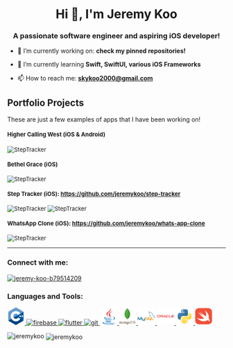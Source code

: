 <h1 align="center">Hi 👋, I'm Jeremy Koo</h1>
<h3 align="center">A passionate software engineer and aspiring iOS developer!</h3>

- 🔭 I’m currently working on: **check my pinned repositories!**

- 🌱 I’m currently learning **Swift, SwiftUI, various iOS Frameworks**

- 📫 How to reach me: **skykoo2000@gmail.com**

<h2 align="left">Portfolio Projects</h2>
These are just a few examples of apps that I have been working on!
<font size = "2">

#### Higher Calling West (iOS & Android)
<img alt="StepTracker" src="https://media1.giphy.com/media/v1.Y2lkPTc5MGI3NjExeHJ1bGc2a3BjM2g0azZxYXJzMGl4bGJvbGVuYWpxMnNoOXN4anFxMCZlcD12MV9pbnRlcm5hbF9naWZfYnlfaWQmY3Q9Zw/BfbUe877N4xsUhpcPc/giphy.webp">

#### Bethel Grace (iOS)
<img alt="StepTracker" src="https://media1.giphy.com/media/v1.Y2lkPTc5MGI3NjExeHJ1bGc2a3BjM2g0azZxYXJzMGl4bGJvbGVuYWpxMnNoOXN4anFxMCZlcD12MV9pbnRlcm5hbF9naWZfYnlfaWQmY3Q9Zw/BfbUe877N4xsUhpcPc/giphy.webp">

#### Step Tracker (iOS): https://github.com/jeremykoo/step-tracker
<img alt="StepTracker" src="https://media1.giphy.com/media/v1.Y2lkPTc5MGI3NjExeHJ1bGc2a3BjM2g0azZxYXJzMGl4bGJvbGVuYWpxMnNoOXN4anFxMCZlcD12MV9pbnRlcm5hbF9naWZfYnlfaWQmY3Q9Zw/BfbUe877N4xsUhpcPc/giphy.webp"> <img alt="StepTracker" src="https://media1.giphy.com/media/v1.Y2lkPTc5MGI3NjExeHJ1bGc2a3BjM2g0azZxYXJzMGl4bGJvbGVuYWpxMnNoOXN4anFxMCZlcD12MV9pbnRlcm5hbF9naWZfYnlfaWQmY3Q9Zw/BfbUe877N4xsUhpcPc/giphy.webp">

#### WhatsApp Clone (iOS): https://github.com/jeremykoo/whats-app-clone
<img alt="StepTracker" src="https://media1.giphy.com/media/v1.Y2lkPTc5MGI3NjExeHJ1bGc2a3BjM2g0azZxYXJzMGl4bGJvbGVuYWpxMnNoOXN4anFxMCZlcD12MV9pbnRlcm5hbF9naWZfYnlfaWQmY3Q9Zw/BfbUe877N4xsUhpcPc/giphy.webp">
</font>

---

<h3 align="left">Connect with me:</h3>
<p align="left">
<a href="https://linkedin.com/in/jeremy-koo-b79514209" target="blank"><img align="center" src="https://raw.githubusercontent.com/rahuldkjain/github-profile-readme-generator/master/src/images/icons/Social/linked-in-alt.svg" alt="jeremy-koo-b79514209" height="30" width="40" /></a>
</p>

<h3 align="left">Languages and Tools:</h3>
<p align="left"> <a href="https://www.w3schools.com/cpp/" target="_blank" rel="noreferrer"> <img src="https://raw.githubusercontent.com/devicons/devicon/master/icons/cplusplus/cplusplus-original.svg" alt="cplusplus" width="40" height="40"/> </a> <a href="https://firebase.google.com/" target="_blank" rel="noreferrer"> <img src="https://www.vectorlogo.zone/logos/firebase/firebase-icon.svg" alt="firebase" width="40" height="40"/> </a> <a href="https://flutter.dev" target="_blank" rel="noreferrer"> <img src="https://www.vectorlogo.zone/logos/flutterio/flutterio-icon.svg" alt="flutter" width="40" height="40"/> </a> <a href="https://git-scm.com/" target="_blank" rel="noreferrer"> <img src="https://www.vectorlogo.zone/logos/git-scm/git-scm-icon.svg" alt="git" width="40" height="40"/> </a> <a href="https://www.java.com" target="_blank" rel="noreferrer"> <img src="https://raw.githubusercontent.com/devicons/devicon/master/icons/java/java-original.svg" alt="java" width="40" height="40"/> </a> <a href="https://www.mongodb.com/" target="_blank" rel="noreferrer"> <img src="https://raw.githubusercontent.com/devicons/devicon/master/icons/mongodb/mongodb-original-wordmark.svg" alt="mongodb" width="40" height="40"/> </a> <a href="https://www.mysql.com/" target="_blank" rel="noreferrer"> <img src="https://raw.githubusercontent.com/devicons/devicon/master/icons/mysql/mysql-original-wordmark.svg" alt="mysql" width="40" height="40"/> </a> <a href="https://www.oracle.com/" target="_blank" rel="noreferrer"> <img src="https://raw.githubusercontent.com/devicons/devicon/master/icons/oracle/oracle-original.svg" alt="oracle" width="40" height="40"/> </a> <a href="https://www.python.org" target="_blank" rel="noreferrer"> <img src="https://raw.githubusercontent.com/devicons/devicon/master/icons/python/python-original.svg" alt="python" width="40" height="40"/> </a> <a href="https://developer.apple.com/swift/" target="_blank" rel="noreferrer"> <img src="https://raw.githubusercontent.com/devicons/devicon/master/icons/swift/swift-original.svg" alt="swift" width="40" height="40"/> </a> </p>

<p><img align="left" src="https://github-readme-stats.vercel.app/api/top-langs?username=jeremykoo&show_icons=true&locale=en&layout=compact" alt="jeremykoo" /></p>

<p>&nbsp;<img align="center" src="https://github-readme-stats.vercel.app/api?username=jeremykoo&show_icons=true&locale=en" alt="jeremykoo" /></p>
